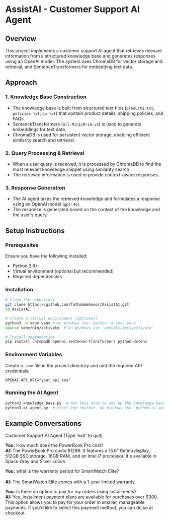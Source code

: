 # AssistAI - Customer Support AI Agent

## Overview
This project implements a customer support AI agent that retrieves relevant information from a structured knowledge base and generates responses using an OpenAI model. The system uses ChromaDB for vector storage and retrieval, and SentenceTransformers for embedding text data.

## Approach

### 1. Knowledge Base Construction
- The knowledge base is built from structured text files (`products.txt`, `policies.txt`, `qa.txt`) that contain product details, shipping policies, and FAQs.
- SentenceTransformers (`all-MiniLM-L6-v2`) is used to generate embeddings for text data.
- ChromaDB is used for persistent vector storage, enabling efficient similarity search and retrieval.

### 2. Query Processing & Retrieval
- When a user query is received, it is processed by ChromaDB to find the most relevant knowledge snippet using similarity search.
- The retrieved information is used to provide context-aware responses.

### 3. Response Generation
- The AI agent takes the retrieved knowledge and formulates a response using an OpenAI model (`gpt-4o`).
- The response is generated based on the context of the knowledge and the user's query.

## Setup Instructions

### Prerequisites
Ensure you have the following installed:
- Python 3.8+
- Virtual environment (optional but recommended)
- Required dependencies

### Installation
```bash
# Clone the repository
git clone https://github.com/fathmamehnoor/AssistAI.git
cd AssistAI
```

```bash
# Create a virtual environment (optional)
python3 -m venv venv # On Windows use `python -m venv venv`
source venv/bin/activate  # On Windows use `venv\Scripts\activate`
```

```bash
# Install dependencies
pip install chromadb openai sentence-transformers python-dotenv

```

### Environment Variables
Create a `.env` file in the project directory and add the required API credentials:
```
OPENAI_API_KEY="your_api_key"
```

### Running the AI Agent
```bash
python3 knowledge_base.py  # Run this once to set up the knowledge base. On Windows use `python knowledge_base.py`
python3 ai_agent.py  # Start the chatbot. On Windows use `python ai_agent.py`

```
## Example Conversations

Customer Support AI Agent (Type 'exit' to quit)

**You:** How much does the PowerBook Pro cost?  
**AI:** The PowerBook Pro costs $1299. It features a 15.6" Retina display, 512GB SSD storage, 16GB RAM, and an Intel i7 processor. It's available in Space Gray and Silver colors.

**You:** what is the warranty period for SmartWatch Elite?<br>  
**AI:** The SmartWatch Elite comes with a 1-year limited warranty.  

**You:** Is there an option to pay for my orders using installments?  
**AI:** Yes, installment payment plans are available for purchases over $300. This option allows you to pay for your order in smaller, manageable payments. If you'd like to select this payment method, you can do so at checkout.  
